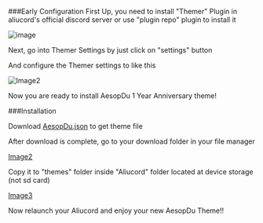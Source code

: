 ###Early Configuration 
First Up, you need to install "Themer" Plugin in aliucord's official discord server or use "plugin repo" plugin to install it

![image](https://media.discordapp.net/attachments/1014383243530875000/1014383273373351956/Screenshot_2022-08-31-11-52-14-10.jpg)

Next, go into Themer Settings by just click on "settings" button

And configure the Themer settings to like this

![Image2](https://media.discordapp.net/attachments/1014383243530875000/1014384080168689714/Screenshot_2022-08-31-11-59-51-56.jpg)

Now you are ready to install AesopDu 1 Year Anniversary theme!

###Installation 

Download [AesopDu.json](https://github.com/Enderxity/AesopDu_Aliucord-Theme/releases/download/Release/AesopDu.json) to get theme file

After download is complete, go to your download folder in your file manager

[Image2](https://media.discordapp.net/attachments/1014383243530875000/1014385813137657967/Screenshot_2022-08-31-12-06-36-44.jpg)

Copy it to "themes" folder inside "Aliucord" folder located at device storage (not sd card)

[Image3](https://media.discordapp.net/attachments/1014383243530875000/1014386659409809518/Screenshot_2022-08-31-12-10-05-71.jpg)

Now relaunch your Aliucord and enjoy your new AesopDu Theme!!
